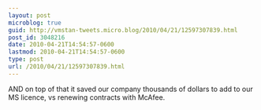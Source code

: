 ```yaml
---
layout: post
microblog: true
guid: http://vmstan-tweets.micro.blog/2010/04/21/12597307839.html
post_id: 3048216
date: 2010-04-21T14:54:57-0600
lastmod: 2010-04-21T14:54:57-0600
type: post
url: /2010/04/21/12597307839.html
---
```

AND on top of that it saved our company thousands of dollars to add to our MS licence, vs renewing contracts with McAfee.
